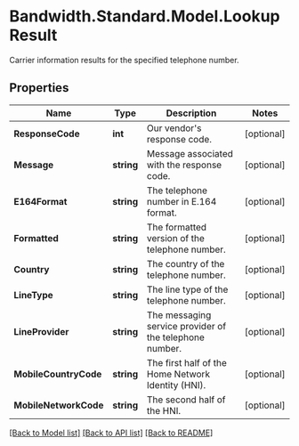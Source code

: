 # Bandwidth.Standard.Model.LookupResult
Carrier information results for the specified telephone number.

## Properties

Name | Type | Description | Notes
------------ | ------------- | ------------- | -------------
**ResponseCode** | **int** | Our vendor&#39;s response code. | [optional] 
**Message** | **string** | Message associated with the response code. | [optional] 
**E164Format** | **string** | The telephone number in E.164 format. | [optional] 
**Formatted** | **string** | The formatted version of the telephone number. | [optional] 
**Country** | **string** | The country of the telephone number. | [optional] 
**LineType** | **string** | The line type of the telephone number. | [optional] 
**LineProvider** | **string** | The messaging service provider of the telephone number. | [optional] 
**MobileCountryCode** | **string** | The first half of the Home Network Identity (HNI). | [optional] 
**MobileNetworkCode** | **string** | The second half of the HNI. | [optional] 

[[Back to Model list]](../README.md#documentation-for-models) [[Back to API list]](../README.md#documentation-for-api-endpoints) [[Back to README]](../README.md)

